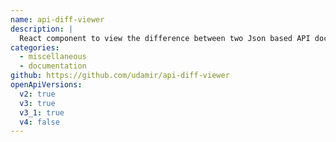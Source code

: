 ```yaml
---
name: api-diff-viewer
description: |
  React component to view the difference between two Json based API documents. Supported specifications: JsonSchema, OpenAPI 3.x, AsyncAPI 2.x.
categories:
  - miscellaneous
  - documentation
github: https://github.com/udamir/api-diff-viewer
openApiVersions:
  v2: true
  v3: true
  v3_1: true
  v4: false
---
```


